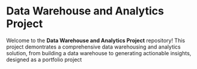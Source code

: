 # Data Warehouse and Analytics Project

Welcome to the **Data Warehouse and Analytics Project** repository!
This project demontrates a comprehensive data warehousing and analytics solution, from building a data warehouse to generating actionable insights, designed as a portfolio project 
